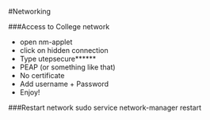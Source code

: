 #Networking 

###Access to College network
* open nm-applet
* click on hidden connection
* Type utepsecure******
* PEAP (or something like that)
* No certificate
* Add username + Password
* Enjoy!

###Restart network
sudo service network-manager restart
